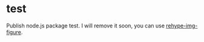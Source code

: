 # test
Publish node.js package test. I will remove it soon, you can use [rehype-img-figure](https://www.npmjs.com/package/rehype-img-figure).
